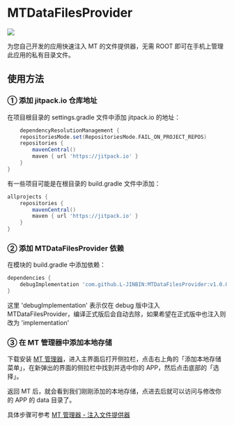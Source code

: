 # MTDataFilesProvider

[![](https://jitpack.io/v/L-JINBIN/MTDataFilesProvider.svg)](https://jitpack.io/#L-JINBIN/MTDataFilesProvider)

为您自己开发的应用快速注入 MT 的文件提供器，无需 ROOT 即可在手机上管理此应用的私有目录文件。

## 使用方法

### ① 添加 jitpack.io 仓库地址

在项目根目录的 settings.gradle 文件中添加 jitpack.io 的地址：

```groovy
    dependencyResolutionManagement {
    repositoriesMode.set(RepositoriesMode.FAIL_ON_PROJECT_REPOS)
    repositories {
        mavenCentral()
        maven { url 'https://jitpack.io' }
    }
}
```

有一些项目可能是在根目录的 build.gradle 文件中添加：

```groovy
allprojects {
    repositories {
        mavenCentral()
        maven { url 'https://jitpack.io' }
    }
}
```

### ② 添加 MTDataFilesProvider 依赖

在模块的 build.gradle 中添加依赖：

```groovy
dependencies {
    debugImplementation 'com.github.L-JINBIN:MTDataFilesProvider:v1.0.0'
}
```

这里 'debugImplementation' 表示仅在 debug 版中注入
MTDataFilesProvider，编译正式版后会自动去除，如果希望在正式版中也注入则改为 'implementation'

### ③ 在 MT 管理器中添加本地存储

下载安装 [MT 管理器](https://mt2.cn/download/)，进入主界面后打开侧拉栏，点击右上角的「添加本地存储菜单」，在新弹出的界面的侧拉栏中找到并选中你的
APP，然后点击底部的「选择」。

返回 MT 后，就会看到我们刚刚添加的本地存储，点进去后就可以访问与修改你的 APP 的 data 目录了。

具体步骤可参考 [MT 管理器 - 注入文件提供器](https://mt2.cn/guide/reverse/inject-documents-provider.html)
